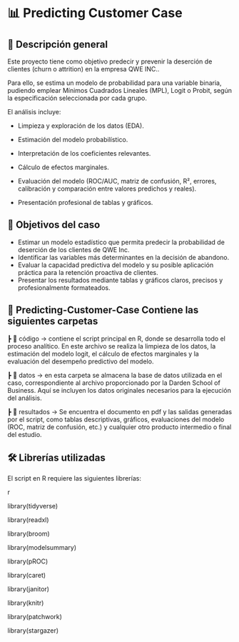 # 📊 Predicting Customer Case

## 🧩 Descripción general

Este proyecto tiene como objetivo predecir y prevenir la deserción de clientes (churn o attrition) en la empresa QWE INC..

Para ello, se estima un modelo de probabilidad para una variable binaria, pudiendo emplear Mínimos Cuadrados Lineales (MPL), Logit o Probit, según la especificación seleccionada por cada grupo.

El análisis incluye:

- Limpieza y exploración de los datos (EDA).

- Estimación del modelo probabilístico.

- Interpretación de los coeficientes relevantes.

- Cálculo de efectos marginales.

- Evaluación del modelo (ROC/AUC, matriz de confusión, R², errores, calibración y comparación entre valores predichos y reales).

- Presentación profesional de tablas y gráficos.

## 🎯 Objetivos del caso

- Estimar un modelo estadístico que permita predecir la probabilidad de deserción de los clientes de QWE Inc.
- Identificar las variables más determinantes en la decisión de abandono.
- Evaluar la capacidad predictiva del modelo y su posible aplicación práctica para la retención proactiva de clientes.
- Presentar los resultados mediante tablas y gráficos claros, precisos y profesionalmente formateados.

## 📂 Predicting-Customer-Case Contiene las siguientes carpetas

  ┣ 📁 código →  contiene el script principal en R, donde se desarrolla todo el proceso analítico. En este archivo se realiza la limpieza de los datos, la estimación del modelo logit, el cálculo de efectos marginales y la evaluación del desempeño predictivo del modelo.
  
  ┣ 📁 datos  → en esta carpeta se almacena la base de datos utilizada en el caso, correspondiente al archivo proporcionado por la Darden School of Business. Aquí se incluyen los datos originales necesarios para la ejecución del análisis.
  
  ┣ 📁 resultados  → Se encuentra el documento en pdf y las salidas generadas por el script, como tablas descriptivas, gráficos, evaluaciones del modelo (ROC, matriz de confusión, etc.) y cualquier otro producto intermedio o final del estudio.


## 🛠️ Librerías utilizadas

El script en R requiere las siguientes librerías:

r

library(tidyverse)

library(readxl)

library(broom)

library(modelsummary)

library(pROC)

library(caret)

library(janitor)

library(knitr)

library(patchwork)

library(stargazer)



